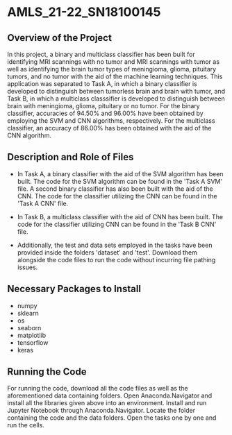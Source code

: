 # AMLS_21-22_SN18100145

## Overview of the Project

In this project, a binary and multiclass classifier has been built for identifying MRI scannings with no tumor and MRI scannings with tumor as well as identifying the brain tumor types of meningioma, glioma, pituitary tumors, and no tumor with the aid of the machine learning techniques. This application was separated to Task A, in which a binary classifier is developed to distinguish between tumorless brain and brain with tumor, and Task B, in which a multiclass classsifier is developed to distinguish between brain with meningioma, glioma, pituitary or no tumor. For the binary classifier, accuracies of 94.50% and 96.00% have been obtained by employing the SVM and CNN algorithms, respectively. For the multiclass classifier, an accuracy of 86.00% has been obtained with the aid of the CNN algorithm.

## Description and Role of Files

* In Task A, a binary classifier with the aid of the SVM algorithm has been built. The code for the SVM algorithm can be found in the 'Task A SVM' file. A second binary classifier has also been built with the aid of the CNN. The code for the classifier utilizing the CNN can be found in the 'Task A CNN' file.

* In Task B, a multiclass classifier with the aid of CNN has been built. The code for the classifier utilizing CNN can be found in the 'Task B CNN' file.

* Additionally, the test and data sets employed in the tasks have been provided inside the folders 'dataset' and 'test'. Download them alongside the code files to  run the code without incurring file pathing issues.

## Necessary Packages to Install

* numpy
* sklearn
* os
* seaborn
* matplotlib
* tensorflow
* keras

## Running the Code

For running the code, download all the code files as well as the aforementioned data containing folders. Open Anaconda.Navigator and install all the libraries given above into an environment. Install and run Jupyter Notebook through Anaconda.Navigator. Locate the folder containing the code and the data folders. Open the tasks one by one and run the cells.

